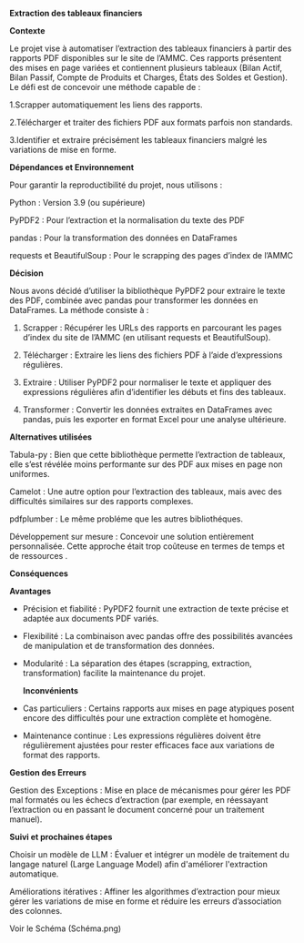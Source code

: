 **Extraction des tableaux financiers**

**Contexte**

Le projet vise à automatiser l’extraction des tableaux financiers à partir des rapports PDF disponibles sur le site de l’AMMC. Ces rapports présentent des mises en page variées et contiennent plusieurs tableaux (Bilan Actif, Bilan Passif, Compte de Produits et Charges, États des Soldes et Gestion). Le défi est de concevoir une méthode capable de :

1.Scrapper automatiquement les liens des rapports.

2.Télécharger et traiter des fichiers PDF aux formats parfois non standards.

3.Identifier et extraire précisément les tableaux financiers malgré les variations de mise en forme.

**Dépendances et Environnement**

Pour garantir la reproductibilité du projet, nous utilisons :

Python : Version 3.9 (ou supérieure)

PyPDF2 : Pour l’extraction et la normalisation du texte des PDF

pandas : Pour la transformation des données en DataFrames

requests et BeautifulSoup : Pour le scrapping des pages d’index de l’AMMC

**Décision**

Nous avons décidé d’utiliser la bibliothèque PyPDF2 pour extraire le texte des PDF, combinée avec pandas pour transformer les données en DataFrames. La méthode consiste à :

1) Scrapper : Récupérer les URLs des rapports en parcourant les pages d’index du site de l’AMMC (en utilisant requests et BeautifulSoup).
   
2) Télécharger : Extraire les liens des fichiers PDF à l’aide d’expressions régulières.
   
3) Extraire : Utiliser PyPDF2 pour normaliser le texte et appliquer des expressions régulières afin d’identifier les débuts et fins des tableaux.
   
4) Transformer : Convertir les données extraites en DataFrames avec pandas, puis les exporter en format Excel pour une analyse ultérieure.
   
**Alternatives utilisées**

Tabula-py : Bien que cette bibliothèque permette l’extraction de tableaux, elle s’est révélée moins performante sur des PDF aux mises en page non uniformes.

Camelot : Une autre option pour l’extraction des tableaux, mais avec des difficultés similaires sur des rapports complexes.

pdfplumber : Le même probléme que les autres bibliothéques.

Développement sur mesure : Concevoir une solution entièrement personnalisée. Cette approche était trop coûteuse en termes de temps et de ressources .

**Conséquences**

 **Avantages**
 
+ Précision et fiabilité : PyPDF2 fournit une extraction de texte précise et adaptée aux documents PDF variés.
  
+ Flexibilité : La combinaison avec pandas offre des possibilités avancées de manipulation et de transformation des données.
  
+ Modularité : La séparation des étapes (scrapping, extraction, transformation) facilite la maintenance du projet.

  **Inconvénients**

- Cas particuliers : Certains rapports aux mises en page atypiques posent encore des difficultés pour une extraction complète et homogène.
  
- Maintenance continue : Les expressions régulières doivent être régulièrement ajustées pour rester efficaces face aux variations de format des rapports.

**Gestion des Erreurs**

Gestion des Exceptions : Mise en place de mécanismes pour gérer les PDF mal formatés ou les échecs d’extraction (par exemple, en réessayant l’extraction ou en passant le document concerné pour un traitement manuel).

  **Suivi et prochaines étapes**
  
Choisir un modèle de LLM : Évaluer et intégrer un modèle de traitement du langage naturel (Large Language Model) afin d'améliorer l'extraction automatique.

Améliorations itératives : Affiner les algorithmes d’extraction pour mieux gérer les variations de mise en forme et réduire les erreurs d’association des colonnes.

Voir le Schéma (Schéma.png) 



